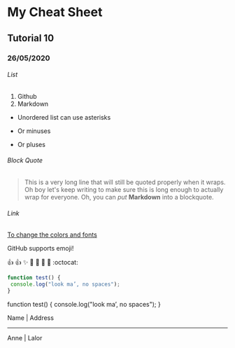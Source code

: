 # My Cheat Sheet
## Tutorial 10
### 26/05/2020

###### List

1. Github
2. Markdown

* Unordered list can use asterisks
- Or minuses
+ Or pluses

###### Block Quote
> This is a very long line that will still be quoted properly when it wraps. Oh boy let's keep writing to make sure this is long enough to actually wrap for everyone. Oh, you can *put* **Markdown** into a blockquote. 

###### Link
[To change the colors and fonts](https://support.squarespace.com/hc/en-us/articles/206543587-Markdown-cheat-sheet#toc-text-colors-and-fonts)

GitHub supports emoji!

:+1:
:+1: :sparkles: :camel: :tada:
:rocket: :metal: :octocat: 

```javascript
function test() {
 console.log("look ma’, no spaces");
}
```

function test() {
 console.log("look ma’, no spaces");
}

Name | Address
_____ ________
Anne | Lalor
